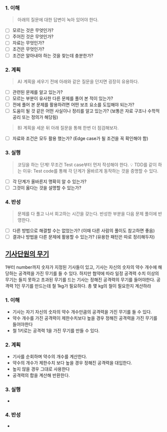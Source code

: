 ### 1. 이해
> 아래의 질문에 대한 답변이 녹아 있어야 한다.

- [ ] 모르는 것은 무엇인가?
- [ ] 주어진 것은 무엇인가?
- [ ] 자료는 무엇인가?
- [ ] 조건은 무엇인가?
- [ ] 조건은 알아내야 하는 것을 찾는데 충분한가?

### 2. 계획
> A) 계획을 세우기 전에 아래와 같은 질문을 던지면 굉장히 유용하다.

- [ ] 관련된 문제를 알고 있는가?
- [ ] 모르는 부분이 유사한 다른 문제를 풀어 본 적이 있는가?
- [ ] 전에 풀어 본 문제를 활용하려면 어떤 보조 요소를 도입해야 되는가?
- [ ] 도움이 될 것 같은 어떤 사실이나 정리를 알고 있는가? (보통은 자료 구조나 수학적 공리 또는 정의가 해당됨)

> B) 계획을 세운 뒤 아래 질문을 통해 한번 더 점검해보자.

- [ ] 자료와 조건은 모두 활용 했는가? (Edge case가 될 조건을 꼭 확인해야 함)

### 3. 실행
> 코딩을 하는 단계! 무조건 Test case부터 먼저 작성해야 한다.
💡 TDD를 같이 하는 이유: Test code를 통해 각 단계가 올바르게 동작하는 것을 증명할 수 있다.

- [ ] 각 단계가 올바른지 명확히 알 수 있는가?
- [ ] 그것이 옳다는 것을 설명할 수 있는가?

### 4. 반성
> 문제를 다 풀고 나서 회고하는 시간을 갖는다. 반성한 부분을 다음 문제 풀이에 반영한다.

- [ ] 다른 방법으로 해결할 수는 없었는가? (이때 다른 사람의 풀이도 참고하면 좋음)
- [ ] 결과나 방법을 다른 문제에 활용할 수 있는가? (유용한 패턴은 따로 정리해두자)

## [기사단원의 무기](https://school.programmers.co.kr/learn/courses/30/lessons/136798)
1부터 number까지 숫자가 지정된 기사들이 있고, 기사는 자신의 숫자의 약수 개수에 해당하는 공격력을 가진 무기를 들 수 있다. 
하지만 협약에 따라 일정 공격력 수치 이상의 무기는 들지 못하고 초과된 무기를 드는 기사는 정해진 공격력의 무기를 들어야한다. 
공격력 1인 무기를 만드는데 철 1kg가 필요하다. 
총 몇 kg의 철이 필요한지 계산하라 

### 1. 이해
- 기사는 자기 자신의 숫자의 약수 개수만큼의 공격력을 가진 무기를 들 수 있다. 
- 약수 개수를 가진 공격력이 제한수치보다 높을 경우 정해진 공격력을 가진 무기를 들어야한다
- 철 1키로는 공격력 1을 가진 무기를 만들 수 있다. 

### 2. 계획
- 기사를 순회하며 약수의 개수를 계산한다. 
- 약수의 개수가 제한수치 보다 높을 경우 정해진 공격력을 대입한다. 
- 높지 않을 경우 그대로 사용한다
- 공격력의 합을 계산해 반환한다. 

### 3. 실행
- 

### 4. 반성
-
